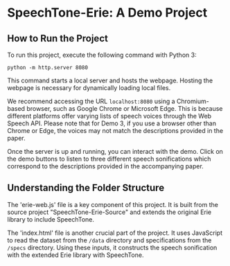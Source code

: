 # SpeechTone-Erie: A Demo Project

## How to Run the Project

To run this project, execute the following command with Python 3:

```
python -m http.server 8080
```

This command starts a local server and hosts the webpage. Hosting the webpage is necessary for dynamically loading local files.

We recommend accessing the URL `localhost:8080` using a Chromium-based browser, such as Google Chrome or Microsoft Edge. This is because different platforms offer varying lists of speech voices through the Web Speech API. Please note that for Demo 3, if you use a browser other than Chrome or Edge, the voices may not match the descriptions provided in the paper. 

Once the server is up and running, you can interact with the demo. Click on the demo buttons to listen to three different speech sonifications which correspond to the descriptions provided in the accompanying paper.

## Understanding the Folder Structure

The 'erie-web.js' file is a key component of this project. It is built from the source project "SpeechTone-Erie-Source" and extends the original Erie library to include SpeechTone.

The 'index.html' file is another crucial part of the project. It uses JavaScript to read the dataset from the `/data` directory and specifications from the `/specs` directory. Using these inputs, it constructs the speech sonification with the extended Erie library with SpeechTone.